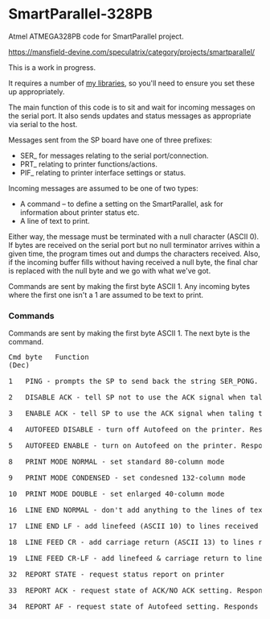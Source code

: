 # SmartParallel-328PB
Atmel ATMEGA328PB code for SmartParallel project.

https://mansfield-devine.com/speculatrix/category/projects/smartparallel/

This is a work in progress.

It requires a number of [my libraries](https://github.com/mspeculatrix/avr-lib), so you'll need to ensure you set these up appropriately. 

The main function of this code is to sit and wait for incoming messages on the serial port. It also sends updates and status messages as appropriate via serial to the host.

Messages sent from the SP board have one of three prefixes:
* SER_ for messages relating to the serial port/connection.
* PRT_ relating to printer functions/actions.
* PIF_ relating to printer interface settings or status.

Incoming messages are assumed to be one of two types:

* A command – to define a setting on the SmartParallel, ask for information about printer status etc.
* A line of text to print.

Either way, the message must be terminated with a null character (ASCII 0). If bytes are received on the serial port but no null terminator arrives within a given time, the program times out and dumps the characters received. Also, if the incoming buffer fills without having received a null byte, the final char is replaced with the null byte and we go with what we've got.

Commands are sent by making the first byte ASCII 1. Any incoming bytes where the first one isn't a 1 are assumed to be text to print.

### Commands

Commands are sent by making the first byte ASCII 1. The next byte is the command.

<pre>Cmd byte 	Function
(Dec)

1	PING - prompts the SP to send back the string SER_PONG.

2	DISABLE ACK - tell SP not to use the ACK signal when talking to printer. Responds with message: PIF_ACK_DISABLED

3 	ENABLE ACK - tell SP to use the ACK signal when taling to printer. Responds with message: PIF_ACK_ENABLED

4	AUTOFEED DISABLE - turn off Autofeed on the printer. Responds with message: PIF_AF_DISABLED

5	AUTOFEED ENABLE - turn on Autofeed on the printer. Responds with message: PIF_AF_DISABLED

8	PRINT MODE NORMAL - set standard 80-column mode

9	PRINT MODE CONDENSED - set condesned 132-column mode

10	PRINT MODE DOUBLE - set enlarged 40-column mode

16	LINE END NORMAL - don't add anything to the lines of text received

17	LINE END LF - add linefeed (ASCII 10) to lines received

18	LINE FEED CR - add carriage return (ASCII 13) to lines received

19	LINE FEED CR-LF - add linefeed & carriage return to lines received

32 	REPORT STATE - request status report on printer

33 	REPORT ACK - request state of ACK/NO ACK setting. Responds with message: PIF_ACK_ENABLED or PIF_ACK_DISABLED

34 	REPORT AF - request state of Autofeed setting. Responds with message: PIF_AF_ENABLED or PIF_AF_DISABLED</pre>

